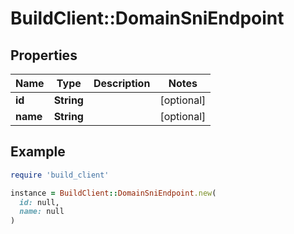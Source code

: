 # BuildClient::DomainSniEndpoint

## Properties

| Name | Type | Description | Notes |
| ---- | ---- | ----------- | ----- |
| **id** | **String** |  | [optional] |
| **name** | **String** |  | [optional] |

## Example

```ruby
require 'build_client'

instance = BuildClient::DomainSniEndpoint.new(
  id: null,
  name: null
)
```

